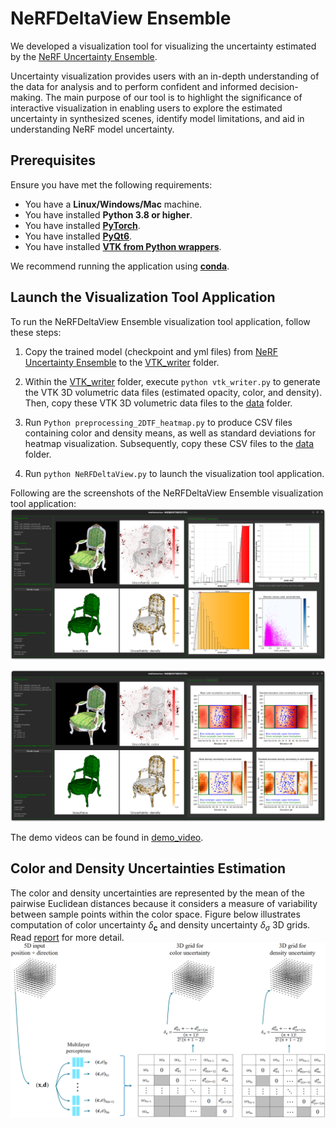 # NeRFDeltaView Ensemble

We developed a visualization tool for visualizing the uncertainty estimated by the [NeRF Uncertainty Ensemble](https://github.com/CTW121/NeRF-Uncertainty-Ensemble).

Uncertainty visualization provides users with an in-depth understanding of the data for analysis and to perform confident and informed decision-making. The main purpose of our tool is to highlight the significance of interactive visualization in enabling users to explore the estimated uncertainty in synthesized scenes, identify model limitations, and aid in understanding NeRF model uncertainty.

## Prerequisites

Ensure you have met the following requirements:
- You have a **Linux/Windows/Mac** machine.
- You have installed **Python 3.8 or higher**.
- You have installed [**PyTorch**](https://pytorch.org/).
- You have installed [**PyQt6**](https://doc.qt.io/qtforpython-6/).
- You have installed [**VTK from Python wrappers**](https://docs.vtk.org/en/latest/getting_started/index.html).

We recommend running the application using [**conda**](https://docs.conda.io/en/latest/).

## Launch the Visualization Tool Application

To run the NeRFDeltaView Ensemble visualization tool application, follow these steps:

1. Copy the trained model (checkpoint and yml files) from [NeRF Uncertainty Ensemble](https://github.com/CTW121/NeRF-Uncertainty-Ensemble) to the [VTK_writer](https://github.com/CTW121/NeRFDeltaView-Ensemble/tree/master/VTK_writer) folder.

2. Within the [VTK_writer](https://github.com/CTW121/NeRFDeltaView-Ensemble/tree/master/VTK_writer) folder, execute `python vtk_writer.py` to generate the VTK 3D volumetric data files (estimated opacity, color, and density). Then, copy these VTK 3D volumetric data files to the [data](https://github.com/CTW121/NeRFDeltaView-Ensemble/tree/master/data) folder.

3. Run `Python preprocessing_2DTF_heatmap.py` to produce CSV files containing color and density means, as well as standard deviations for heatmap visualization. Subsequently, copy these CSV files to the [data](https://github.com/CTW121/NeRFDeltaView-Ensemble/tree/master/data) folder.

4. Run `python NeRFDeltaView.py` to launch the visualization tool application.

Following are the screenshots of the NeRFDeltaView Ensemble visualization tool application:
![NeRFDeltaView_Ensemble_A](https://github.com/CTW121/NeRFDeltaView-Ensemble/blob/master/images/NeRFDeltaView__Ensemble_A.png)

![NeRFDeltaView_Ensemble_B](https://github.com/CTW121/NeRFDeltaView-Ensemble/blob/master/images/NeRFDeltaView__Ensemble_B.png)

The demo videos can be found in [demo_video](https://github.com/CTW121/NeRFDeltaView-Ensemble/tree/master/demo_video).

## Color and Density Uncertainties Estimation
The color and density uncertainties are represented by the mean of the pairwise Euclidean distances because it considers a measure of variability between sample points within the color space. Figure below illustrates computation of color uncertainty $\delta_{\boldsymbol{c}}$ and density uncertainty $\delta_\sigma$ 3D grids. Read [report](https://github.com/CTW121/NeRFDeltaView-Ensemble/blob/master/Report.pdf) for more detail.
![3D grid for color and density uncertainties](https://github.com/CTW121/NeRFDeltaView-Ensemble/blob/master/images/Ensemble_3D_regular_grids_color_density_uncertainties.png)